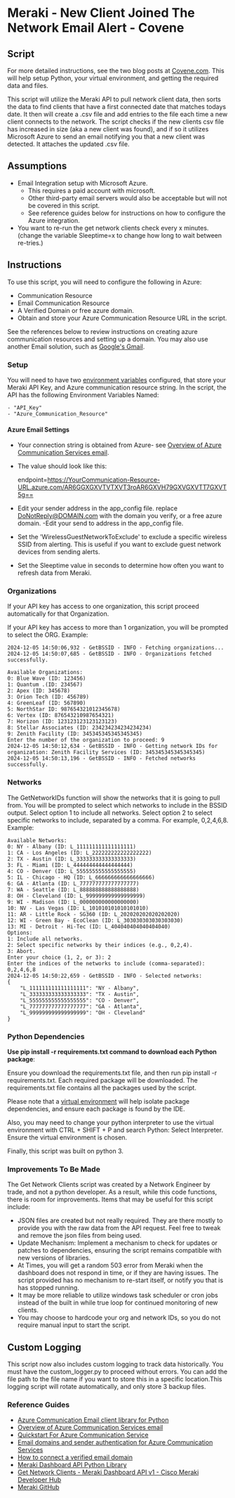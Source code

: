 #  Meraki - New Client Joined The Network Email Alert - Covene
## Script
For more detailed instructions, see the two blog posts at [Covene.com](https://covene.com/gather-network-clients-pt-1/). This will help setup Python, your virtual environment, and getting the required data and files.

This script will utilize the Meraki API to pull network client data, then sorts the data to find clients that have a first connected date that matches todays date. It then will create a .csv file and add entries to the file each time a new client connects to the network. The script checks if the new clients csv file has increased in size (aka a new client was found), and if so it utilizes Microsoft Azure to send an email notifying you that a new client was detected. It attaches the updated .csv file. 

## Assumptions

- Email Integration setup with Microsoft Azure.
    - This requires a paid account with microsoft.
    - Other third-party email servers would also be acceptable but will not be covered in this script. 
    - See reference guides below for instructions on how to configure the Azure integration.
- You want to re-run the get network clients check every x minutes. (change the variable Sleeptime=x to change how long to wait between re-tries.) 


## Instructions
 To use this script, you will  need to configure the following in Azure:
- Communication Resource
- Email Communication Resource
- A Verified Domain or free azure domain.
- Obtain and store your Azure Communication Resource URL in the script.


See the references below to review instructions on creating azure communication resources and setting up a domain. You may also use another Email solution, such as [Google's Gmail](https://mailtrap.io/blog/python-send-email-gmail/).

### Setup
You will need to have two [environment variables](https://www.freecodecamp.org/news/python-env-vars-how-to-get-an-environment-variable-in-python/) configured, that store your Meraki API Key, and Azure communication resource string. In the script, the API has the following Environment Variables Named:

    - "API_Key"
    - "Azure_Communication_Resource"


#### Azure Email Settings

- Your connection string is obtained from Azure- see [Overview of Azure Communication Services email](https://learn.microsoft.com/en-us/azure/communication-services/concepts/email/email-overview). 
- The value should look like this: 
    
    

    endpoint=https://YourCommunication-Resource-URL.azure.com/AR6GGXGXVTVTXVT3roAR6GXVH79GXVGXVTT7GXVT5g==
    
      
- Edit your sender address in the app_config file. replace DoNotReply@DOMAIN.com with the domain you verify, or a free azure domain.
-Edit your send to address in the app_config file.
- Set the 'WirelessGuestNetworkToExclude' to exclude a specific wireless SSID from alerting. This is useful if you want to exclude guest network devices from sending alerts. 
- Set the Sleeptime value in seconds to determine how often you want to refresh data from Meraki. 
### Organizations
If your API key has access to one organization, this script proceed automatically for that Organization. 

If your API key has access to more than 1 organization, you will be prompted to select the ORG. Example:

    2024-12-05 14:50:06,932 - GetBSSID - INFO - Fetching organizations...
    2024-12-05 14:50:07,685 - GetBSSID - INFO - Organizations fetched successfully.

    Available Organizations:
    0: Blue Wave (ID: 123456)
    1: Quantum .(ID: 234567)
    2: Apex (ID: 345678)
    3: Orion Tech (ID: 456789)
    4: GreenLeaf (ID: 567890)
    5: NorthStar ID: 987654321012345678)
    6: Vertex (ID: 876543210987654321)
    7: Horizon (ID: 123123123123123123)
    8: Stellar Associates (ID: 234234234234234234)
    9: Zenith Facility (ID: 345345345345345345)
    Enter the number of the organization to proceed: 9
    2024-12-05 14:50:12,634 - GetBSSID - INFO - Getting network IDs for organization: Zenith Facility Services (ID: 345345345345345345)
    2024-12-05 14:50:13,196 - GetBSSID - INFO - Fetched networks successfully.

### Networks
The GetNetworkIDs function will show the networks that it is going to pull from. You will be prompted to select which networks to include in the BSSID output. Select option 1 to include all networks. Select option 2 to select specific networks to include, separated by a comma. For example, 0,2,4,6,8. Example:

    Available Networks:
    0: NY - Albany (ID: L_111111111111111111)
    1: CA - Los Angeles (ID: L_222222222222222222)
    2: TX - Austin (ID: L_333333333333333333)
    3: FL - Miami (ID: L_444444444444444444)
    4: CO - Denver (ID: L_555555555555555555)
    5: IL - Chicago - HQ (ID: L_666666666666666666)
    6: GA - Atlanta (ID: L_777777777777777777)
    7: WA - Seattle (ID: L_888888888888888888)
    8: OH - Cleveland (ID: L_999999999999999999)
    9: WI - Madison (ID: L_000000000000000000)
    10: NV - Las Vegas (ID: L_101010101010101010)
    11: AR - Little Rock - SG360 (ID: L_202020202020202020)
    12: WI - Green Bay - EcoClean (ID: L_303030303030303030)
    13: MI - Detroit - Hi-Tec (ID: L_404040404040404040)
    Options:
    1: Include all networks.
    2: Select specific networks by their indices (e.g., 0,2,4).
    3: Abort.
    Enter your choice (1, 2, or 3): 2
    Enter the indices of the networks to include (comma-separated): 0,2,4,6,8
    2024-12-05 14:50:22,659 - GetBSSID - INFO - Selected networks:
    {
        "L_111111111111111111": "NY - Albany",
        "L_333333333333333333": "TX - Austin",
        "L_555555555555555555": "CO - Denver",
        "L_777777777777777777": "GA - Atlanta",
        "L_999999999999999999": "OH - Cleveland"
    }




### Python Dependencies
**Use pip install -r requirements.txt command to download each Python package**:

Ensure you download the requirements.txt file, and then run pip install -r requirements.txt. Each required package will be downloaded. The requirements.txt file contains all the packages used by the script. 

Please note that a [virtual environment](https://docs.python.org/3/library/venv.html) will help isolate package dependencies, and ensure each package is found by the IDE.

Also, you may need to change your python interpreter to use the virtual environment with CTRL + SHIFT + P and search Python: Select Interpreter. Ensure the virtual environment is chosen. 

Finally, this script was built on python 3. 

### Improvements To Be Made
The Get Network Clients script was created by a Network Engineer by trade, and not a python developer. As a result, while this code functions, there is room for improvements. Items that may be useful for this script include:
- JSON files are created but not really required. They are there mostly to provide you with the raw data from the API request. Feel free to tweak and remove the json files from being used. 
- Update Mechanism: Implement a mechanism to check for updates or patches to dependencies, ensuring the script remains compatible with new versions of libraries.
- At Times, you will get a random 503 error from Meraki when the dashboard does not respond in time, or if they are having issues. The script provided has no mechanism to re-start itself, or notify you that is has stopped running. 
- It may be more reliable to utilize windows task scheduler or cron jobs instead of the built in while true loop for continued monitoring of new clients.
- You may choose to hardcode your org and network IDs, so you do not require manual input to start the script.


## Custom Logging
This script now also includes custom logging to track data historically. You must have the custom_logger.py to proceed without errors. You can add the file path to the file name if you want to store this in a specific location.This logging script will rotate automatically, and only store 3 backup files. 

### Reference Guides
- [Azure Communication Email client library for Python](https://learn.microsoft.com/en-us/python/api/overview/azure/communication-email-readme?view=azure-python/)
- [Overview of Azure Communication Services email](https://learn.microsoft.com/en-us/azure/communication-services/concepts/email/email-overview)
- [Quickstart For Azure Communication Service](https://learn.microsoft.com/en-us/azure/communication-services/quickstarts/email/create-email-communication-resource?pivots=platform-azp)
- [Email domains and sender authentication for Azure Communication Services](https://learn.microsoft.com/en-us/azure/communication-services/concepts/email/email-domain-and-sender-authentication)
- [How to connect a verified email domain](https://learn.microsoft.com/en-us/azure/communication-services/quickstarts/email/connect-email-communication-resource?pivots=azure-portal)
- [Meraki Dashboard API Python Library](https://developer.cisco.com/meraki/api-v1/python/)
- [Get Network Clients - Meraki Dashboard API v1 - Cisco Meraki Developer Hub](https://developer.cisco.com/meraki/api-v1/get-network-clients/)
- [Meraki GitHub](https://github.com/meraki/dashboard-api-python/blob/main/README.md)

